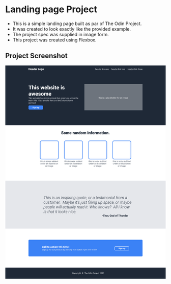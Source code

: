 # Landing page Project

- This is a simple landing page built as par of The Odin Project.
- It was created to look exactly like the provided example.
- The project spec was supplied in image form.
- This project was created using Flexbox.

## Project Screenshot

![The Odin Project - Landing Page](/images/project-spec.png)
